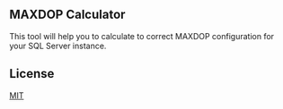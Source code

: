 ## MAXDOP Calculator
This tool will help you to calculate to correct MAXDOP configuration for your SQL Server instance.

## License
[MIT](/LICENSE.md)
